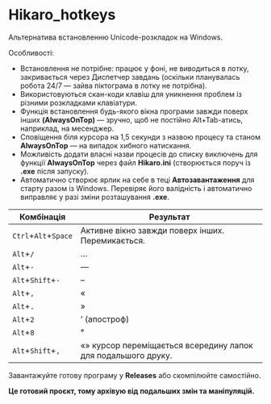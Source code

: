# Hikaro_hotkeys
Альтернатива встановленню Unicode-розкладок на Windows.

Особливості:
- Встановлення не потрібне: працює у фоні, не виводиться в лотку, закривається через Диспетчер завдань (оскільки планувалась робота 24/7 — зайва піктограма в лотку не потрібна).
- Використовуються скан-коди клавіш для уникнення проблем із різними розкладками клавіатури.
- Функція встановлення будь-якого вікна програми завжди поверх інших **(AlwaysOnTop)** — зручно, щоб не постійно Alt+Tab-атись, наприклад, на месенджер.
- Сповіщення біля курсора на 1,5 секунди з назвою процесу та станом **AlwaysOnTop** — на випадок хибного натискання.
- Можливість додати власні назви процесів до списку виключень для функції **AlwaysOnTop** через файл **Hikaro.ini** (створюється поруч із **.exe** після запуску).
- Автоматично створює ярлик на себе в теці **Автозавантаження** для старту разом із Windows. Перевіряє його валідність і автоматично виправляє у разі зміни розташування **.exe**.

| Комбінація  | Результат |
| - | - |
| `Ctrl`+`Alt`+`Space` | Активне вікно завжди поверх інших. Перемикається. |
| `Alt`+`/`  | … |
| `Alt`+`-`  | — |
| `Alt`+`Shift`+`-` | – |
| `Alt`+`,` | « |
| `Alt`+`.` | » |
| `Alt`+`2` | ’ (апостроф) |
| `Alt`+`8` | ° |
| `Alt`+`Shift`+`,` | «» курсор переміщається всередину лапок для подальшого друку. |

Завантажуйте готову програму у **Releases** або скомпілюйте самостійно.

**Це готовий проєкт, тому архівую від подальших змін та маніпуляцій.**
